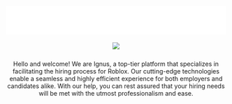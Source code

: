 <h1 align="center">
 <img src="https://raw.githubusercontent.com/ignusplatform/.github/main/profile/hello.svg" alt="ratioooo" />
 <img src="https://skillicons.dev/icons?i=js,gcp,aws,nodejs,cloudflare,express,astro,html,css,vscode,tailwind,mongodb,firebase,twitter,typescript" />
</h1>
<p align="center">Hello and welcome! We are Ignus, a top-tier platform that specializes in facilitating the hiring process for Roblox. Our cutting-edge technologies enable a seamless and highly efficient experience for both employers and candidates alike. With our help, you can rest assured that your hiring needs will be met with the utmost professionalism and ease.</p>
<br>
